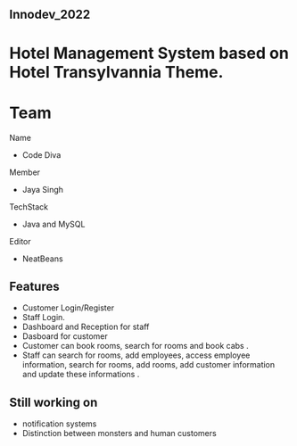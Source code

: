 ## Innodev_2022

# Hotel Management System based on Hotel Transylvannia Theme.

# Team
Name
- Code Diva

Member
- Jaya Singh

TechStack
- Java and MySQL


Editor
 - NeatBeans
 
## Features
- Customer Login/Register
- Staff Login.
- Dashboard and Reception for staff
- Dasboard for customer
- Customer can book rooms, search for rooms and book cabs .
- Staff can search for rooms, add employees, access employee information, search for rooms, add rooms, add customer information and update these informations .

## Still working on 
 - notification systems
 - Distinction between monsters and human customers
